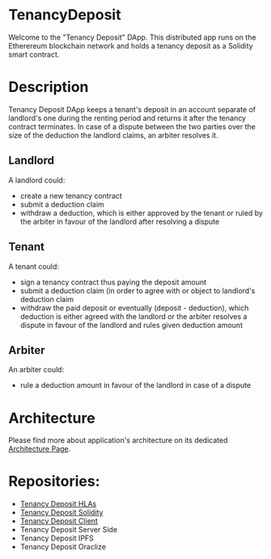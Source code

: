 # TenancyDeposit
Welcome to the "Tenancy Deposit" DApp. This distributed app runs on the Etherereum blockchain network and holds a tenancy deposit as a Solidity smart contract.

# Description
Tenancy Deposit DApp keeps a tenant's deposit in an account separate of landlord's one during the renting period and returns it after the tenancy contract terminates.
In case of a dispute between the two parties over the size of the deduction the landlord claims, an arbiter resolves it.

## Landlord
A landlord could:
* create a new tenancy contract
* submit a deduction claim
* withdraw a deduction, which is either approved by the tenant or ruled by the arbiter in favour of the landlord after resolving a dispute

## Tenant
A tenant could:
* sign a tenancy contract thus paying the deposit amount
* submit a deduction claim (in order to agree with or object to landlord's deduction claim
* withdraw the paid deposit or eventually (deposit - deduction), which deduction is either agreed with the landlord or the arbiter resolves a dispute in favour of the landlord and rules given deduction amount

## Arbiter
An arbiter could:
* rule a deduction amount in favour of the landlord in case of a dispute</li>

# Architecture
Please find more about application's architecture on its dedicated [Architecture Page](Architecture.md).

# Repositories:
* [Tenancy Deposit HLAs](https://github.com/nvasilev/tenancy-deposit-hla)
* [Tenancy Deposit Solidity](https://github.com/nvasilev/tenancy-deposit-sol)
* [Tenancy Deposit Client](https://github.com/nvasilev/tenancy-deposit-client)
* Tenancy Deposit Server Side
* Tenancy Deposit IPFS
* Tenancy Deposit Oraclize
